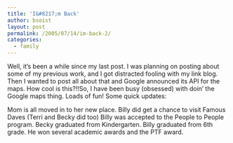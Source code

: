 ```yaml
---
title: 'I&#8217;m Back'
author: bsoist
layout: post
permalink: /2005/07/14/im-back-2/
categories:
  - family
---
```

Well, it&#8217;s been a while since my last post. I was planning on posting about some of my previous work, and I got distracted fooling with my link blog. Then I wanted to post all about that and Google announced its API for the maps. How cool is this?!!So, I have been busy (obsessed) with doin&#8217; the Google maps thing. Loads of fun! Some quick updates: 

Mom is all moved in to her new place. Billy did get a chance to visit Famous Daves (Terri and Becky did too) Billy was accepted to the People to People program. Becky graduated from Kindergarten. Billy graduated from 6th grade. He won several academic awards and the PTF award.
